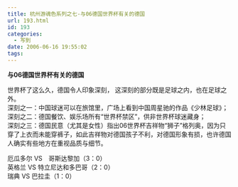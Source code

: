 ```yaml
---
title: 杭州游魂色系列之七-与06德国世界杯有关的德国
url: 193.html
id: 193
categories:
  - 写到
date: 2006-06-16 19:55:02
tags:
---
```


**与06德国世界杯有关的德国**  
  
世界杯了这么久，德国令人印象深刻， 这深刻的部分既是足球之内，也在足球之外。  
深刻之一：中国球迷可以在旅馆里，广场上看到中国周星驰的作品《少林足球》；  
深刻之二：德国餐饮、娱乐场所有“世界杯禁区”，供非世界杯球迷藏身；  
深刻之三：德国民意（尤其是女性）指出06世界杯吉祥物“狮子”格列奥，因为只穿了上衣而未能穿裤子，如此吉祥物对德国孩子不利，对德国形象有损，也许德国人确实有些地方在重视品质与细节。  
  
厄瓜多尔 VS　哥斯达黎加（3：0）  
英格兰 VS 特立尼达和多巴哥（2：0）  
瑞典 VS 巴拉圭（1：0）